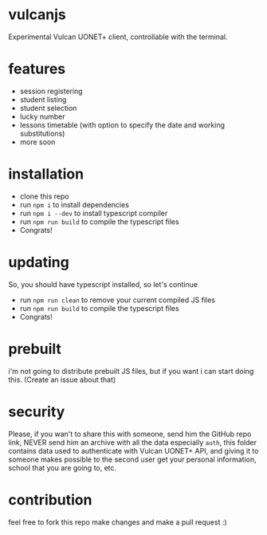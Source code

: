 # vulcanjs
Experimental Vulcan UONET+ client, controllable with the terminal.

# features

- session registering
- student listing
- student selection
- lucky number
- lessons timetable (with option to specify the date and working substitutions)
- more soon

# installation
  - clone this repo
  - run `npm i` to install dependencies
  - run `npm i --dev` to install typescript compiler
  - run `npm run build` to compile the typescript files
  - Congrats!

# updating
  So, you should have typescript installed, so let's continue
  - run `npm run clean` to remove your current compiled JS files
  - run `npm run build` to compile the typescript files
  - Congrats!
  
# prebuilt 
i'm not going to distribute prebuilt JS files, but if you want i can start doing this. (Create an issue about that)


# security
Please, if you wan't to share this with someone, send him the GitHub repo link, NEVER send him an archive with all the data especially `auth`, this folder contains data used to authenticate with Vulcan UONET+ API, and giving it to someone makes possible to the second user get your personal information, school that you are going to, etc.

# contribution
feel free to fork this repo make changes and make a pull request :)